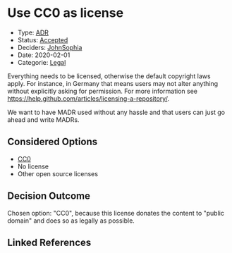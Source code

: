# Use CC0 as license

* Type: [ADR](adr.md)
* Status: [Accepted](accepted.md)
* Deciders: [John](john.md)[Sophia](sophia.md)
* Date: 2020-02-01
* Categorie: [Legal](legal.md)

Everything needs to be licensed, otherwise the default copyright laws apply.
For instance, in Germany that means users may not alter anything without explicitly asking for permission.
For more information see <https://help.github.com/articles/licensing-a-repository/>.

We want to have MADR used without any hassle and that users can just go ahead and write MADRs.

## Considered Options

* [CC0](https://creativecommons.org/share-your-work/public-domain/cc0/)
* No license
* Other open source licenses

## Decision Outcome

Chosen option: "CC0", because this license donates the content to "public domain" and does so as legally as possible.


## Linked References
